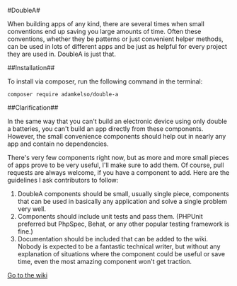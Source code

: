 #DoubleA#

When building apps of any kind, there are several times when small conventions end up saving you large amounts of time. Often these conventions, whether they be patterns or just convenient helper methods, can be used in lots of different apps and be just as helpful for every project they are used in. DoubleA is just that.

##Installation##

To install via composer, run the following command in the terminal:

```
composer require adamkelso/double-a
```

##Clarification##

In the same way that you can't build an electronic device using only double a batteries, you can't build an app directly from these components. However, the small convenience components should help out in nearly any app and contain no dependencies.

There's very few components right now, but as more and more small pieces of apps prove to be very useful, I'll make sure to add them. Of course, pull requests are always welcome, if you have a component to add. Here are the guidelines I ask contributors to follow:
 
 1. DoubleA components should be small, usually single piece, components that can be used in basically any application and solve a single problem very well.
 2. Components should include unit tests and pass them. (PHPUnit preferred but PhpSpec, Behat, or any other popular testing framework is fine.)
 3. Documentation should be included that can be added to the wiki. Nobody is expected to be a fantastic technical writer, but without any explanation of situations where the component could be useful or save time, even the most amazing component won't get traction.
 
[Go to the wiki](https://github.com/adamkelso/DoubleA/wiki)